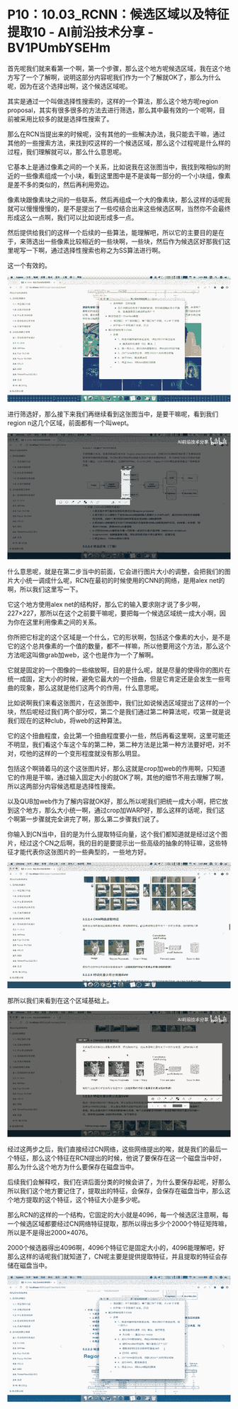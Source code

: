 # P10：10.03_RCNN：候选区域以及特征提取10 - AI前沿技术分享 - BV1PUmbYSEHm

首先呢我们就来看第一个啊，第一个步骤，那么这个地方呢候选区域，我在这个地方写了一个了解啊，说明这部分内容呢我们作为一个了解就OK了，那么为什么呢，因为在这个选择出啊，这个候选区域呢。

其实是通过一个叫做选择性搜索的，这样的一个算法，那么这个地方呢region proposal，其实有很多很多的方法去进行筛选，那么其中最有效的一个呢啊，目前被采用比较多的就是选择性搜索了。

那么在RCN当提出来的时候呢，没有其他的一些解决办法，我只能去干嘛，通过其他的一些搜索方法，来找到哎这样的一个候选区域，那么这个过程呢是什么样的过程，我们理解就可以，那么什么意思呢。

它基本上是通过像素之间的一个关系，比如说我在这张图当中，我找到唉相似的附近的一些像素组成一个小块，看到这里图中是不是诶每一部分的一个小块组，像素是差不多的类似的，然后再利用旁边。

像素块跟像素块之间的一些联系，然后再组成一个大的像素块，那么这样的话呢我就可以慢慢慢慢的，是不是提出了一些哎结合出来这些候选区啊，当然你不会最终形成这么一点啊，我们可以比如说形成多一点。

然后提供给我们的这样一个后续的一些算法，能理解吧，所以它的主要目的是在于，来筛选出一些像素比较相近的一些块啊，一些块，然后作为候选区好那我们这里呢写一下啊，通过选择性搜索也称之为SS算法进行啊。

这一个有效的。

![](img/6233503a672ed3f5620d89be82455962_1.png)

进行筛选好，那么接下来我们再继续看到这张图当中，是要干嘛呢，看到我们region n这几个区域，前面都有一个叫wept。



![](img/6233503a672ed3f5620d89be82455962_3.png)

什么意思呢，就是在第二步当中的前面，它会进行图片大小的调整，会把我们的图片大小统一调成什么呢，RCN在最初的时候使用的CNN的网络，是用alex net的啊，所以我们这里写一下。

它这个地方使用alex net的结构好，那么它的输入要求刚才说了多少啊，227×227，那所以在这个之前要干嘛呢，要把每一个候选区域统一成大小啊，因为你在这里利用像素之间的关系。

你所把它标定的这个区域是一个什么，它的形状啊，包括这个像素的大小，是不是它的这个总共像素的一个值的数量，都不一样嘛，所以他要用这个方法，那么这个方法呢这叫做grab加web，这个也是作为一个了解啊。

它就是固定的一个图像的一些缩放啊，目的是什么呢，就是尽量的使得你的图片在统一成固，定大小的时候，避免它最大的一个扭曲，但是它肯定还是会发生一些弯曲的现象，那么这就是他们这两个的作用，什么意思呢。

比如说啊我们来看这张图片，在这张图中，我们比如说候选区域提出了这样的一个块，然后呢经过我们两个部分哎，第二个是我们通过第二种算法呢，哎第一就是说我们现在的这种club，将web的这种算法。

它的这个扭曲程度，会比第一个扭曲程度要小一些，然后再看这里啊，这里可能还不明显，我们看这个车这个车的第二种，第二种方法是比第一种方法要好吧，对不对，哎他的这样的一个变形程度就没有那么明显。

包括这个啊骑着马的这个这张图片好，那么这就是crop加web的作用啊，只知道它的作用是干嘛，通过输入固定大小的就OK了啊，其他的细节不用去理解了啊，所以这两部分内容候选框是选择性搜索。

以及QUB加web作为了解内容就OK好，那么所以呢我们把统一成大小啊，把它放到这个地方，那么大小统一啊，通过crop加WARP好，那么这样的话呢，我们这个啊第一步骤就完全讲完了啊，那么第二步骤我们说了。

你输入到CN当中，目的是为什么提取特征向量，这个我们都知道就是经过这个图片，经过这个CN之后啊，我的目的是要提示出一些高级的抽象的特征嘛，这些特征才能代表你这张图片的一些典型的，一些地方好。



![](img/6233503a672ed3f5620d89be82455962_5.png)

那所以我们来看到在这个区域基础上。

![](img/6233503a672ed3f5620d89be82455962_7.png)

经过这两步之后，我们直接经过CN网络，这些网络提出的唉，就是我们的最后一个特征，那么这个特征在RCN提出的时候，他说了要保存在这一个磁盘当中好，那么为什么这个地方为什么要保存在磁盘当中。

后续我们会解释哎，我们在讲后面分类的时候会讲了，为什么要保存起呢，好那么所以我们这个地方要记住了，提取出的特征，会保存，会保存在磁盘当中，那么这个地方提取的这个特征，这个特征大小是多少呢。

那么RCN的这样的一个结构，它固定的大小就是4096，每一个候选区注意啊，每一个候选区域都要经过CN网络特征提取，那所以得出多少个2000个特征矩阵嘛，所以是不是得出2000×4076。

2000个候选器得出4096啊，4096个特征它是固定大小的，4096能理解吧，好那么这样的话呢我们就知道了，CN呢主要是提供提取特征，并且提取的特征会存储在磁盘当中。



![](img/6233503a672ed3f5620d89be82455962_9.png)